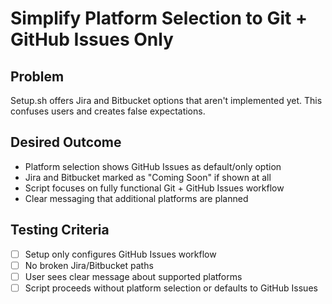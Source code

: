 # Simplify Platform Selection to Git + GitHub Issues Only

## Problem
Setup.sh offers Jira and Bitbucket options that aren't implemented yet. This confuses users and creates false expectations.

## Desired Outcome
- Platform selection shows GitHub Issues as default/only option
- Jira and Bitbucket marked as "Coming Soon" if shown at all
- Script focuses on fully functional Git + GitHub Issues workflow
- Clear messaging that additional platforms are planned

## Testing Criteria
- [ ] Setup only configures GitHub Issues workflow
- [ ] No broken Jira/Bitbucket paths
- [ ] User sees clear message about supported platforms
- [ ] Script proceeds without platform selection or defaults to GitHub Issues
